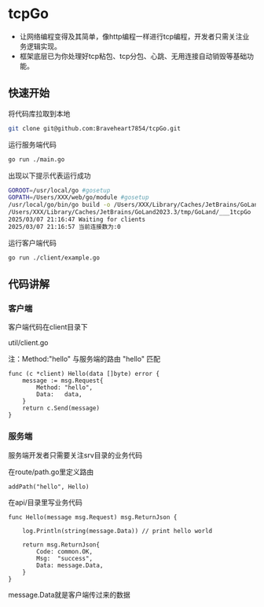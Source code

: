 # tcpGo

- 让网络编程变得及其简单，像http编程一样进行tcp编程，开发者只需关注业务逻辑实现。
- 框架底层已为你处理好tcp粘包、tcp分包、心跳、无用连接自动销毁等基础功能。

## 快速开始
将代码库拉取到本地
```bash
git clone git@github.com:Braveheart7854/tcpGo.git
```

运行服务端代码
```bash
go run ./main.go
```

出现以下提示代表运行成功
```bash
GOROOT=/usr/local/go #gosetup
GOPATH=/Users/XXX/web/go/module #gosetup
/usr/local/go/bin/go build -o /Users/XXX/Library/Caches/JetBrains/GoLand2023.3/tmp/GoLand/___1tcpGo /Users/XXX/web/go/tcpGo/main.go #gosetup
/Users/XXX/Library/Caches/JetBrains/GoLand2023.3/tmp/GoLand/___1tcpGo
2025/03/07 21:16:47 Waiting for clients
2025/03/07 21:16:57 当前连接数为:0
```

运行客户端代码
```bash
go run ./client/example.go
```

## 代码讲解

### 客户端
客户端代码在client目录下

util/client.go

注：Method:"hello" 与服务端的路由 "hello" 匹配
```
func (c *client) Hello(data []byte) error {
	message := msg.Request{
		Method: "hello",
		Data:   data,
	}
	return c.Send(message)
}
```

### 服务端
服务端开发者只需要关注srv目录的业务代码

在route/path.go里定义路由

```
addPath("hello", Hello)
```

在api/目录里写业务代码

```
func Hello(message msg.Request) msg.ReturnJson {

	log.Println(string(message.Data)) // print hello world

	return msg.ReturnJson{
		Code: common.OK,
		Msg:  "success",
		Data: message.Data,
	}
}
```
message.Data就是客户端传过来的数据




